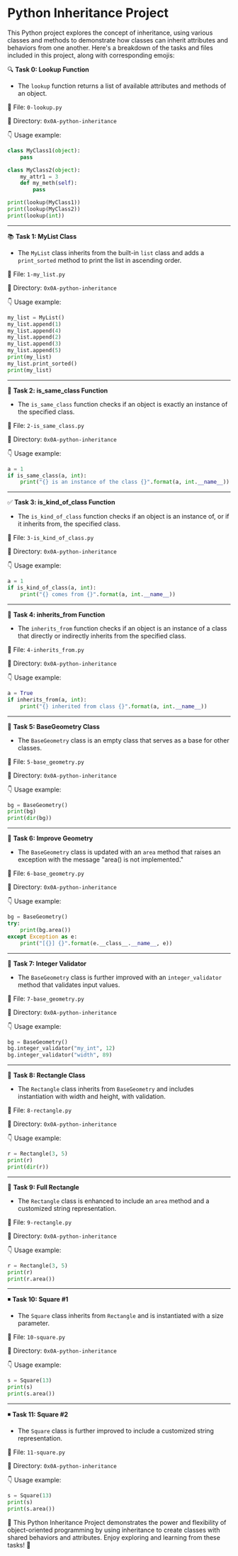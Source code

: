 # Python Inheritance Project

This Python project explores the concept of inheritance, using various classes and methods to demonstrate how classes can inherit attributes and behaviors from one another. Here's a breakdown of the tasks and files included in this project, along with corresponding emojis:

🔍 **Task 0: Lookup Function**
- The `lookup` function returns a list of available attributes and methods of an object.

📄 File: `0-lookup.py`

📂 Directory: `0x0A-python-inheritance`

👇 Usage example:
```python
class MyClass1(object):
    pass

class MyClass2(object):
    my_attr1 = 3
    def my_meth(self):
        pass

print(lookup(MyClass1))
print(lookup(MyClass2))
print(lookup(int))
```

---

📚 **Task 1: MyList Class**
- The `MyList` class inherits from the built-in `list` class and adds a `print_sorted` method to print the list in ascending order.

📄 File: `1-my_list.py`

📂 Directory: `0x0A-python-inheritance`

👇 Usage example:
```python
my_list = MyList()
my_list.append(1)
my_list.append(4)
my_list.append(2)
my_list.append(3)
my_list.append(5)
print(my_list)
my_list.print_sorted()
print(my_list)
```

---

🔄 **Task 2: is_same_class Function**
- The `is_same_class` function checks if an object is exactly an instance of the specified class.

📄 File: `2-is_same_class.py`

📂 Directory: `0x0A-python-inheritance`

👇 Usage example:
```python
a = 1
if is_same_class(a, int):
    print("{} is an instance of the class {}".format(a, int.__name__))
```

---

✅ **Task 3: is_kind_of_class Function**
- The `is_kind_of_class` function checks if an object is an instance of, or if it inherits from, the specified class.

📄 File: `3-is_kind_of_class.py`

📂 Directory: `0x0A-python-inheritance`

👇 Usage example:
```python
a = 1
if is_kind_of_class(a, int):
    print("{} comes from {}".format(a, int.__name__))
```

---

🔗 **Task 4: inherits_from Function**
- The `inherits_from` function checks if an object is an instance of a class that directly or indirectly inherits from the specified class.

📄 File: `4-inherits_from.py`

📂 Directory: `0x0A-python-inheritance`

👇 Usage example:
```python
a = True
if inherits_from(a, int):
    print("{} inherited from class {}".format(a, int.__name__))
```

---

📐 **Task 5: BaseGeometry Class**
- The `BaseGeometry` class is an empty class that serves as a base for other classes.

📄 File: `5-base_geometry.py`

📂 Directory: `0x0A-python-inheritance`

👇 Usage example:
```python
bg = BaseGeometry()
print(bg)
print(dir(bg))
```

---

📏 **Task 6: Improve Geometry**
- The `BaseGeometry` class is updated with an `area` method that raises an exception with the message "area() is not implemented."

📄 File: `6-base_geometry.py`

📂 Directory: `0x0A-python-inheritance`

👇 Usage example:
```python
bg = BaseGeometry()
try:
    print(bg.area())
except Exception as e:
    print("[{}] {}".format(e.__class__.__name__, e))
```

---

🔢 **Task 7: Integer Validator**
- The `BaseGeometry` class is further improved with an `integer_validator` method that validates input values.

📄 File: `7-base_geometry.py`

📂 Directory: `0x0A-python-inheritance`

👇 Usage example:
```python
bg = BaseGeometry()
bg.integer_validator("my_int", 12)
bg.integer_validator("width", 89)
```

---

📏 **Task 8: Rectangle Class**
- The `Rectangle` class inherits from `BaseGeometry` and includes instantiation with width and height, with validation.

📄 File: `8-rectangle.py`

📂 Directory: `0x0A-python-inheritance`

👇 Usage example:
```python
r = Rectangle(3, 5)
print(r)
print(dir(r))
```

---

📏 **Task 9: Full Rectangle**
- The `Rectangle` class is enhanced to include an `area` method and a customized string representation.

📄 File: `9-rectangle.py`

📂 Directory: `0x0A-python-inheritance`

👇 Usage example:
```python
r = Rectangle(3, 5)
print(r)
print(r.area())
```

---

◾ **Task 10: Square #1**
- The `Square` class inherits from `Rectangle` and is instantiated with a size parameter.

📄 File: `10-square.py`

📂 Directory: `0x0A-python-inheritance`

👇 Usage example:
```python
s = Square(13)
print(s)
print(s.area())
```

---

◾ **Task 11: Square #2**
- The `Square` class is further improved to include a customized string representation.

📄 File: `11-square.py`

📂 Directory: `0x0A-python-inheritance`

👇 Usage example:
```python
s = Square(13)
print(s)
print(s.area())
```

🚀 This Python Inheritance Project demonstrates the power and flexibility of object-oriented programming by using inheritance to create classes with shared behaviors and attributes. Enjoy exploring and learning from these tasks! 🐍
